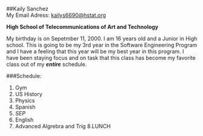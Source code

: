 ##Kaily Sanchez  
My Email Adress: [kailys6690@hstat.org](https://mail.google.com/mail/u/0/#inbox?compose=157d09bf57e47fd2)

**High School of Telecommunications of Art and Technology**

My birthday is on Sepetmber 11, 2000.   I am 16 years old and a Junior in High school. This is going to be my 3rd year in the Software Engineering Program and I have a feeling that this year will be my best year in this program.   I have been staying focus and on task that this class has become my favorite class out of my **_entire_** schedule.  

###Schedule:  
1. Gym
2. US History
3. Physics
4. Spanish
5. _SEP_
6. English
7. Advanced Algrebra and Trig
8.LUNCH
